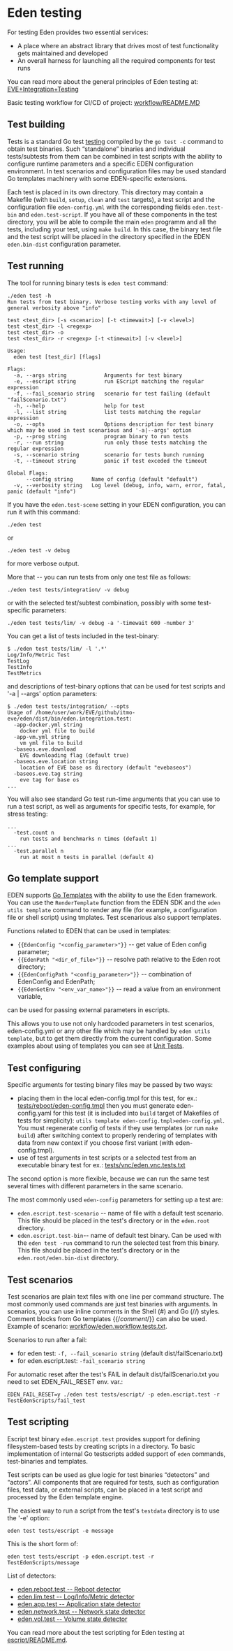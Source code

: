 # Eden testing

For testing Eden provides two essential services:

* A place where an abstract library that drives most of test functionality
 gets maintained and developed
* An overall harness for launching all the required components for test runs

You can read more about the general principles of Eden testing at:
[EVE+Integration+Testing](https://wiki.lfedge.org/display/EVE/EVE+Integration+Testing)

Basic testing workflow for CI/CD of project: [workflow/README.MD](workflow/README.MD)

## Test building

Tests is a standard Go test [testing](https://golang.org/pkg/testing) compiled by
the `go test -c` command to obtain test binaries. Such “standalone” binaries
and individual tests/subtests from them can be combined in test scripts with
the ability to configure runtime parameters and a specific
EDEN configuration environment. In test scenarios and configuration files
may be used standard Go templates machinery with some EDEN-specific extensions.

Each test is placed in its own directory. This directory may contain
a Makefile (with `build`, `setup`, `clean` and `test` targets),
a test script and the configuration file `eden-config.yml` with
the corresponding fields `eden.test-bin` and `eden.test-script`.
If you have all of these components in the test directory,
you will be able to compile the main `eden` programm and all the tests,
including your test, using `make build`. In this case, the binary test file
and the test script will be placed in the directory specified in
the EDEN `eden.bin-dist` configuration parameter.

## Test running

The tool for running binary tests is `eden test` command:

```console
./eden test -h
Run tests from test binary. Verbose testing works with any level of general verbosity above "info"

test <test_dir> [-s <scenario>] [-t <timewait>] [-v <level>]
test <test_dir> -l <regexp>
test <test_dir> -o
test <test_dir> -r <regexp> [-t <timewait>] [-v <level>]

Usage:
  eden test [test_dir] [flags]

Flags:
  -a, --args string            Arguments for test binary
  -e, --escript string         run EScript matching the regular expression
  -f, --fail_scenario string   scenario for test failing (default "failScenario.txt")
  -h, --help                   help for test
  -l, --list string            list tests matching the regular expression
  -o, --opts                   Options description for test binary which may be used in test scenarious and '-a|--args' option
  -p, --prog string            program binary to run tests
  -r, --run string             run only those tests matching the regular expression
  -s, --scenario string        scenario for tests bunch running
  -t, --timeout string         panic if test exceded the timeout

Global Flags:
      --config string      Name of config (default "default")
  -v, --verbosity string   Log level (debug, info, warn, error, fatal, panic (default "info")
```

If you have the `eden.test-scene` setting in your EDEN configuration,
you can run it with this command:

```console
./eden test
```

or

```console
./eden test -v debug
```

for more verbose output.

More that -- you can run tests from only one test file as follows:

```console
./eden test tests/integration/ -v debug
```

or with the selected test/subtest combination, possibly with some test-specific parameters:

```console
./eden test tests/lim/ -v debug -a '-timewait 600 -number 3'
```

You can get a list of tests included in the test-binary:

```console
$ ./eden test tests/lim/ -l '.*'
Log/Info/Metric Test
TestLog
TestInfo
TestMetrics
```

and descriptions of test-binary options that can be used for test scripts
and '-a | --args' option parameters:

```console
$ ./eden test tests/integration/ --opts
Usage of /home/user/work/EVE/github/itmo-eve/eden/dist/bin/eden.integration.test:
  -app-docker.yml string
    docker yml file to build
  -app-vm.yml string
    vm yml file to build
  -baseos.eve.download
    EVE downloading flag (default true)
  -baseos.eve.location string
    location of EVE base os directory (default "evebaseos")
  -baseos.eve.tag string
    eve tag for base os
...
```

You will also see standard Go test run-time arguments that you can use
to run a test script, as well as arguments for specific tests, for example,
for stress testing:

```console
...
  -test.count n
    run tests and benchmarks n times (default 1)
...
  -test.parallel n
    run at most n tests in parallel (default 4)
```

## Go template support

EDEN supports [Go Templates](https://golang.org/pkg/text/template) with the ability
to use the Eden framework. You can use the `RenderTemplate` function from
the EDEN SDK and the `eden utils template` command to render any file
(for example, a configuration file or shell script) using tmplates.
Test scenarious also support templates.

Functions related to EDEN that can be used in templates:

* `{{EdenConfig "<config_parameter>"}}` -- get value of Eden config parameter;
* `{{EdenPath "<dir_of_file>"}}` -- resolve path relative to the Eden root directory;
* `{{EdenConfigPath "<config_parameter>"}}` -- combination of EdenConfig and EdenPath;
* `{{EdenGetEnv "<env_var_name>"}}` -- read a value from an environment variable,

can be used for passing external parameters in escripts.

This allows you to use not only hardcoded parameters in test scenarios,
eden-config.yml or any other file which may be handled by `eden utils template`,
but to get them directly from the current configuration. Some examples about using
of templates you can see at [Unit Tests](units).

## Test configuring

Specific arguments for testing binary files may be passed by two ways:

* placing them in the local eden-config.tmpl for this test, for ex.:
[tests/reboot/eden-config.tmpl](../tests/reboot/eden-config.tmpl)
then you must generate eden-config.yaml for this test (it is included into
`build` target of Makefiles of tests for simplicity):
`utils template eden-config.tmpl>eden-config.yml`. You must regenerate config
of tests if they use templates (or run `make build`) after switching context
to properly rendering of templates with data from new context if you choose
first variant (with eden-config.tmpl).
* use of test arguments in test scripts or a selected test from an executable
binary test for ex.:
[tests/vnc/eden.vnc.tests.txt](../tests/vnc/eden.vnc.tests.txt)

The second option is more flexible, because we can run the same test several
times with different parameters in the same scenario.

The most commonly used `eden-config` parameters for setting up a test are:

* `eden.escript.test-scenario` -- name of file with a default test scenario.
This file should be placed in the test's directory or in the `eden.root` directory.
* `eden.escript.test-bin`-- name of default test binary.
Can be used with the `eden test -run` command to run the selected test from
this binary. This file should be placed in the test's directory or in
the `eden.root/eden.bin-dist` directory.

## Test scenarios

Test scenarios are plain text files with one line per command structure.
The most commonly used commands are just test binaries with arguments.
In scenarios, you can use inline comments in the Shell (#) and Go (//) styles.
Comment blocks from Go templates {{/*comment*/}} can also be used.
Example of scenario: [workflow/eden.workflow.tests.txt](workflow/eden.workflow.tests.txt).

Scenarios to run after a fail:

* for eden test: `-f, --fail_scenario string` (default dist/failScenario.txt)
* for eden.escript.test: `-fail_scenario string`

For automatic reset after the test's FAIL in default dist/failScenario.txt you need to set EDEN_FAIL_RESET env. var.:

```console
EDEN_FAIL_RESET=y ./eden test tests/escript/ -p eden.escript.test -r TestEdenScripts/fail_test
```

## Test scripting

Escript test binary `eden.escript.test` provides support for defining
filesystem-based tests by creating scripts in a directory.
To basic implementation of internal Go testscripts added support of
`eden` commands, test-binaries and templates.

Test scripts can be used as glue logic for test binaries “detectors”
and “actors”. All components that are required for tests,
such as configuration files, test data, or external scripts,
can be placed in a test script and processed by the Eden template engine.

The easiest way to run a script from the test's `testdata` directory is to use the '-e' option:

```console
eden test tests/escript -e message
```

This is the short form of:

```console
eden test tests/escript -p eden.escript.test -r TestEdenScripts/message
```

List of detectors:

* [eden.reboot.test -- Reboot detector](reboot/README.md)
* [eden.lim.test -- Log/Info/Metric detector](lim/README.md)
* [eden.app.test -- Application state detector](app/README.md)
* [eden.network.test -- Network state detector](network/README.md)
* [eden.vol.test -- Volume state detector](volume/README.md)

You can read more about the test scripting for Eden testing
at [escript/README.md](escript/README.md).
